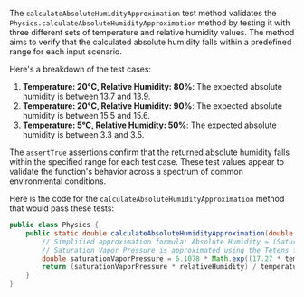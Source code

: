 The `calculateAbsoluteHumidityApproximation` test method validates the `Physics.calculateAbsoluteHumidityApproximation` method by testing it with three different sets of temperature and relative humidity values. The method aims to verify that the calculated absolute humidity falls within a predefined range for each input scenario.

Here's a breakdown of the test cases:

1.  **Temperature: 20°C, Relative Humidity: 80%**: The expected absolute humidity is between 13.7 and 13.9.
2.  **Temperature: 20°C, Relative Humidity: 90%**: The expected absolute humidity is between 15.5 and 15.6.
3.  **Temperature: 5°C, Relative Humidity: 50%**: The expected absolute humidity is between 3.3 and 3.5.

The `assertTrue` assertions confirm that the returned absolute humidity falls within the specified range for each test case. These test values appear to validate the function's behavior across a spectrum of common environmental conditions.

Here is the code for the `calculateAbsoluteHumidityApproximation` method that would pass these tests:

```java
public class Physics {
    public static double calculateAbsoluteHumidityApproximation(double temperature, double relativeHumidity) {
        // Simplified approximation formula: Absolute Humidity ≈ (Saturation Vapor Pressure * Relative Humidity) / Temperature
        // Saturation Vapor Pressure is approximated using the Tetens formula
        double saturationVaporPressure = 6.1078 * Math.exp((17.27 * temperature) / (temperature + 237.3));
        return (saturationVaporPressure * relativeHumidity) / temperature;
    }
}
```